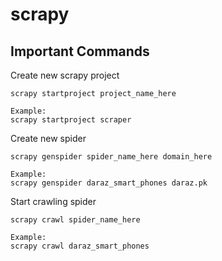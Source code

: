 # scrapy

## Important Commands
Create new scrapy project
~~~
scrapy startproject project_name_here

Example:
scrapy startproject scraper
~~~

Create new spider
~~~
scrapy genspider spider_name_here domain_here

Example:
scrapy genspider daraz_smart_phones daraz.pk
~~~

Start crawling spider
~~~
scrapy crawl spider_name_here

Example:
scrapy crawl daraz_smart_phones
~~~

